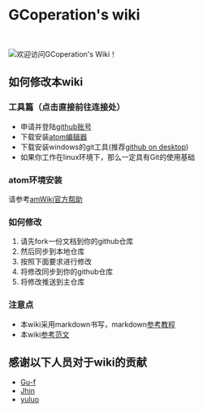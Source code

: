 # GCoperation's wiki

<br>

![欢迎访问GCoperation's Wiki！](amWiki/images/logo.png)
## 如何修改本wiki
### 工具篇（点击直接前往连接处）
+ 申请并登陆[github账号](https://github.com/join?source=header-home)
+ 下载安装[atom编辑器](https://atom.io/)
+ 下载安装windows的git工具(推荐[github on desktop](https://desktop.github.com/))
+ 如果你工作在linux环境下，那么一定具有Git的使用基础
### atom环境安装
请参考[amWiki官方帮助](https://amwiki.org/doc/?file=010-%E4%B8%8A%E6%89%8B%E5%AF%BC%E8%AF%BB%E7%AF%87/001-Atom%E5%B9%B3%E5%8F%B05%E5%88%86%E9%92%9F%E5%BF%AB%E9%80%9F%E4%B8%8A%E6%89%8B)
### 如何修改
1. 请先fork一份文档到你的github仓库
2. 然后同步到本地仓库
3. 按照下面要求进行修改
4. 将修改同步到你的github仓库
5. 将修改推送到主仓库
### 注意点
+ 本wiki采用markdown书写，markdown[参考教程](/wiki/?file=000-%E6%A0%87%E5%BF%97%E8%AF%AD%E8%A8%80MarkDown/00-%E5%89%8D%E8%A8%80)
+ 本wiki[参考范文](/wiki/?file=000-%E6%A0%87%E5%BF%97%E8%AF%AD%E8%A8%80MarkDown/09-%E5%8F%82%E8%80%83%E8%8C%83%E6%96%87)

## 感谢以下人员对于wiki的贡献
+ [Gu-f](https://Gu-f.github.io/)
+ [Jhin](https://blog.link-lin.cn)
+ [yuluo](http://www.yuluo-zy.com)
